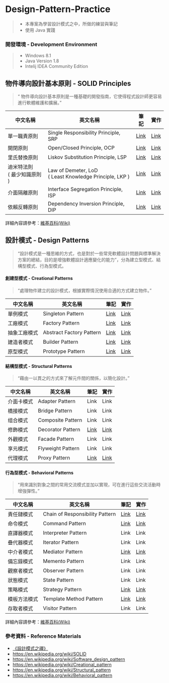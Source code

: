 # Design-Pattern-Practice
> - 本專案為學習設計模式之中，所做的練習與筆記
> - 使用 Java 實踐

### 開發環境 - Development Environment
> - Windows 8.1
> - Java Version 1.8
> - Intelij IDEA Community Edition

## 物件導向設計基本原則 - SOLID Principles
>“ 物件導向設計基本原則是一種基礎的開發指南，它使得程式設計師更容易進行軟體維護和擴展。”

| 中文名稱  | 英文名稱  | 筆記  | 實作  |
| ------------- | ------------- | ------------- |------------- |
| 單一職責原則  | Single Responsibility Principle, SRP  | [Link](https://github.com/kaiwen180509/Design-Pattern-Practice/blob/master/SOLID/SingleResponsibilityPrinciple/Notes.md "Link") | [Link](https://github.com/kaiwen180509/Design-Pattern-Practice/tree/master/SOLID/SingleResponsibilityPrinciple/Practice "Link") |
| 開閉原則  | Open/Closed Principle, OCP  | [Link](https://github.com/kaiwen180509/Design-Pattern-Practice/blob/master/SOLID/OpenClosedPrinciple/Notes.md "Link") | [Link](https://github.com/kaiwen180509/Design-Pattern-Practice/tree/master/SOLID/OpenClosedPrinciple/Practice "Link") |
| 里氏替換原則  | Liskov Substitution Principle, LSP  | [Link](https://github.com/kaiwen180509/Design-Pattern-Practice/blob/master/SOLID/LiskovSubstitutionPrinciple/Notes.md "Link") | [Link](https://github.com/kaiwen180509/Design-Pattern-Practice/tree/master/SOLID/LiskovSubstitutionPrinciple/Practice "Link") |
| 迪米特法則<br>( 最少知識原則 ) | Law of Demeter, LoD<br>( Least Knowledge Principle, LKP )  | [Link](https://github.com/kaiwen180509/Design-Pattern-Practice/blob/master/SOLID/LeastKnowledgePrinciple/Notes.md "Link") | [Link](https://github.com/kaiwen180509/Design-Pattern-Practice/tree/master/SOLID/LeastKnowledgePrinciple/Practice "Link") |
| 介面隔離原則  | Interface Segregation Principle, ISP  | [Link](https://github.com/kaiwen180509/Design-Pattern-Practice/blob/master/SOLID/InterfaceSegregationPrinciple/Notes.md "Link") | [Link](https://github.com/kaiwen180509/Design-Pattern-Practice/tree/master/SOLID/InterfaceSegregationPrinciple/Practice "Link") |
| 依賴反轉原則  | Dependency Inversion Principle, DIP  | [Link](https://github.com/kaiwen180509/Design-Pattern-Practice/blob/master/SOLID/DependencyInversionPrinciple/Notes.md "Link") | [Link](https://github.com/kaiwen180509/Design-Pattern-Practice/tree/master/SOLID/DependencyInversionPrinciple/Practice "Link") |

詳細內容請參考：[維基百科(Wiki)](https://en.wikipedia.org/wiki/SOLID)

## 設計模式 - Design Patterns
>“設計模式是一種思維的方式，也是對於一些常見軟體設計問題與標準解決方案的總結，目的是增強軟體設計適應變化的能力”，分為建立型模式、結構型模式、行為型模式。

#### 創建型模式 - Creational Patterns
>“處理物件建立的設計模式，根據實際情況使用合適的方式建立物件。”

| 中文名稱  | 英文名稱  | 筆記  | 實作  |
| ------------- | ------------- | ------------- |------------- |
| 單例模式  | Singleton Pattern  | [Link](https://github.com/kaiwen180509/Design-Pattern-Practice/blob/master/DesignPatterns/SingletonPattern/Notes.md "Link") | [Link](https://github.com/kaiwen180509/Design-Pattern-Practice/tree/master/DesignPatterns/SingletonPattern/Practice "Link") |
| 工廠模式  | Factory Pattern  | [Link](https://github.com/kaiwen180509/Design-Pattern-Practice/blob/master/DesignPatterns/FactoryPattern/Notes.md "Link") | [Link](https://github.com/kaiwen180509/Design-Pattern-Practice/tree/master/DesignPatterns/FactoryPattern/Practice "Link") |
| 抽象工廠模式  | Abstract Factory Pattern  | [Link](https://github.com/kaiwen180509/Design-Pattern-Practice/blob/master/DesignPatterns/AbstractFactoryPattern/Notes.md "Link") | [Link](https://github.com/kaiwen180509/Design-Pattern-Practice/tree/master/DesignPatterns/AbstractFactoryPattern/Practice "Link") |
| 建造者模式  | Builder Pattern  | [Link](https://github.com/kaiwen180509/Design-Pattern-Practice/blob/master/DesignPatterns/BuilderPattern/Notes.md "Link") | [Link](https://github.com/kaiwen180509/Design-Pattern-Practice/tree/master/DesignPatterns/BuilderPattern/Practice "Link") |
| 原型模式  | Prototype Pattern  | [Link](https://github.com/kaiwen180509/Design-Pattern-Practice/blob/master/DesignPatterns/PrototypePattern/Notes.md "Link") | [Link](https://github.com/kaiwen180509/Design-Pattern-Practice/tree/master/DesignPatterns/PrototypePattern/Practice "Link") |

#### 結構型模式 - Structural Patterns
>“藉由一以貫之的方式來了解元件間的關係，以簡化設計。”

| 中文名稱  | 英文名稱  | 筆記  | 實作  |
| ------------- | ------------- | ------------- |------------- |
| 介面卡模式  | Adapter Pattern  | Link  | Link  | 
| 橋接模式  | Bridge Pattern  | Link  | Link  | 
| 组合模式  | Composite Pattern  | Link  | Link  | 
| 修飾模式  | Decorator Pattern  | [Link](https://github.com/kaiwen180509/Design-Pattern-Practice/blob/master/DesignPatterns/DecoratorPattern/Notes.md "Link") | [Link](https://github.com/kaiwen180509/Design-Pattern-Practice/tree/master/DesignPatterns/DecoratorPattern/Practice "Link") |
| 外觀模式  | Facade Pattern  | Link  | Link  | 
| 享元模式  | Flyweight Pattern  | Link  | Link  | 
| 代理模式  | Proxy Pattern  | [Link](https://github.com/kaiwen180509/Design-Pattern-Practice/blob/master/DesignPatterns/ProxyPattern/Notes.md "Link") | [Link](https://github.com/kaiwen180509/Design-Pattern-Practice/tree/master/DesignPatterns/ProxyPattern/Practice "Link") |

#### 行為型模式 - Behavioral Patterns
>“用來識別對象之間的常用交流模式並加以實現，可在進行這些交流活動時增強彈性。”

| 中文名稱  | 英文名稱  | 筆記  | 實作  |
| ------------- | ------------- | ------------- |------------- |
| 責任鏈模式  | Chain of Responsibility Pattern  | [Link](https://github.com/kaiwen180509/Design-Pattern-Practice/blob/master/DesignPatterns/ChainOfResponsibilityPattern/Notes.md "Link") | [Link](https://github.com/kaiwen180509/Design-Pattern-Practice/tree/master/DesignPatterns/ChainOfResponsibilityPattern/Practice "Link") |
| 命令模式  | Command Pattern  | [Link](https://github.com/kaiwen180509/Design-Pattern-Practice/blob/master/DesignPatterns/CommandPattern/Notes.md "Link") | [Link](https://github.com/kaiwen180509/Design-Pattern-Practice/tree/master/DesignPatterns/CommandPattern/Practice "Link") |
| 直譯器模式  | Interpreter Pattern  | Link  | Link  | 
| 疊代器模式  | Iterator Pattern  | Link  | Link  | 
| 中介者模式  | Mediator Pattern  | [Link](https://github.com/kaiwen180509/Design-Pattern-Practice/blob/master/DesignPatterns/MediatorPattern/Notes.md "Link") | [Link](https://github.com/kaiwen180509/Design-Pattern-Practice/tree/master/DesignPatterns/MediatorPattern/Practice "Link") |
| 備忘錄模式  | Memento Pattern  | Link  | Link  | 
| 觀察者模式  | Observer Pattern  | Link  | Link  | 
| 狀態模式  | State Pattern  | Link  | Link  | 
| 策略模式  | Strategy Pattern  | [Link](https://github.com/kaiwen180509/Design-Pattern-Practice/blob/master/DesignPatterns/StrategyPattern/Notes.md "Link") | [Link](https://github.com/kaiwen180509/Design-Pattern-Practice/tree/master/DesignPatterns/StrategyPattern/Practice "Link") |
| 模板方法模式  | Template Method Pattern  | [Link](https://github.com/kaiwen180509/Design-Pattern-Practice/blob/master/DesignPatterns/TemplateMethodPattern/Notes.md "Link") | [Link](https://github.com/kaiwen180509/Design-Pattern-Practice/tree/master/DesignPatterns/TemplateMethodPattern/Practice "Link") |
| 存取者模式  | Visitor Pattern  | Link  | Link  | 

詳細內容請參考：[維基百科(Wiki)](https://en.wikipedia.org/wiki/Software_design_pattern)

### 參考資料 - Reference Materials
- [《設計模式之禪》](http://www.books.com.tw/products/CN11096287 "《設計模式之禪》")
- https://en.wikipedia.org/wiki/SOLID
- https://en.wikipedia.org/wiki/Software_design_pattern
- https://en.wikipedia.org/wiki/Creational_pattern
- https://en.wikipedia.org/wiki/Structural_pattern
- https://en.wikipedia.org/wiki/Behavioral_pattern
